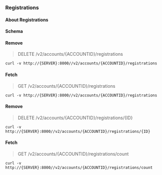 ### Registrations

#### About Registrations

#### Schema



#### Remove

> DELETE /v2/accounts/{ACCOUNTID}/registrations

```curl
curl -v http://{SERVER}:8000//v2/accounts/{ACCOUNTID}/registrations
```

#### Fetch

> GET /v2/accounts/{ACCOUNTID}/registrations

```curl
curl -v http://{SERVER}:8000//v2/accounts/{ACCOUNTID}/registrations
```

#### Remove

> DELETE /v2/accounts/{ACCOUNTID}/registrations/{ID}

```curl
curl -v http://{SERVER}:8000//v2/accounts/{ACCOUNTID}/registrations/{ID}
```

#### Fetch

> GET /v2/accounts/{ACCOUNTID}/registrations/count

```curl
curl -v http://{SERVER}:8000//v2/accounts/{ACCOUNTID}/registrations/count
```

